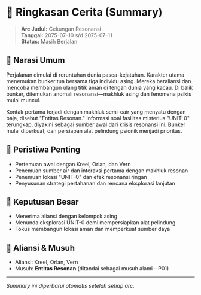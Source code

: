 # 📖 Ringkasan Cerita (Summary)

> **Arc Judul:** Cekungan Resonansi  
> **Tanggal:** 2075-07-10 s/d 2075-07-11  
> **Status:** Masih Berjalan

## 🔹 Narasi Umum

Perjalanan dimulai di reruntuhan dunia pasca-kejatuhan. Karakter utama menemukan bunker tua bersama tiga individu asing. Mereka beraliansi dan mencoba membangun ulang titik aman di tengah dunia yang kacau. Di balik bunker, ditemukan anomali resonansi—makhluk asing dan fenomena psikis mulai muncul.

Kontak pertama terjadi dengan makhluk semi-cair yang menyatu dengan baja, disebut "Entitas Resonan." Informasi soal fasilitas misterius "UNIT-0" terungkap, diyakini sebagai sumber awal dari krisis resonansi ini. Bunker mulai diperkuat, dan persiapan alat pelindung psionik menjadi prioritas.

## 🔸 Peristiwa Penting

- Pertemuan awal dengan Kreel, Orlan, dan Vern  
- Penemuan sumber air dan interaksi pertama dengan makhluk resonan  
- Penemuan lokasi "UNIT-0" dan efek resonansi ringan  
- Penyusunan strategi pertahanan dan rencana eksplorasi lanjutan

## 🧠 Keputusan Besar

- Menerima aliansi dengan kelompok asing  
- Menunda eksplorasi UNIT-0 demi mempersiapkan alat pelindung  
- Fokus membangun lokasi aman dan memperkuat sumber daya

## 🤝 Aliansi & Musuh

- Aliansi: Kreel, Orlan, Vern  
- Musuh: **Entitas Resonan** (ditandai sebagai musuh alami – P01)

---
_Summary ini diperbarui otomatis setelah setiap arc._
